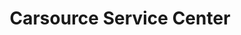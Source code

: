 ---
title: "Carsource Service Center"
url: /doylestown/carsource-service-center/
shop: car repair
---